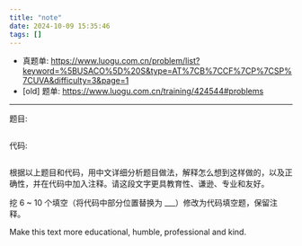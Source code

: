 ```yaml
---
title: "note"
date: 2024-10-09 15:35:46
tags: []
---
```

- 真题单: https://www.luogu.com.cn/problem/list?keyword=%5BUSACO%5D%20S&type=AT%7CB%7CCF%7CP%7CSP%7CUVA&difficulty=3&page=1
- [old] 题单: https://www.luogu.com.cn/training/424544#problems

---

题目:

```
```

代码:

```
```

根据以上题目和代码，用中文详细分析题目做法，解释怎么想到这样做的，以及正确性，并在代码中加入注释。请这段文字更具教育性、谦逊、专业和友好。

挖 6 ~ 10 个填空（将代码中部分位置替换为 ___）修改为代码填空题，保留注释。

Make this text more educational, humble, professional and kind.

